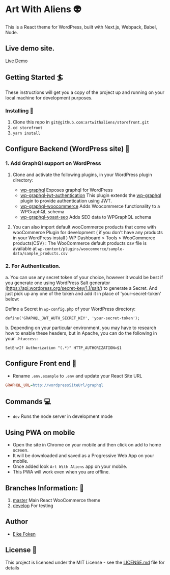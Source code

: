 # Art With Aliens :alien:

This is a React theme for WordPress, built with Next.js, Webpack, Babel, Node.

## Live demo site.

[Live Demo](https://artwithaliens.com)

## Getting Started :surfer:

These instructions will get you a copy of the project up and running on your local machine for
development purposes.

### Installing :wrench:

1. Clone this repo in `git@github.com:artwithaliens/storefront.git`
2. `cd storefront`
3. `yarn install`

## Configure Backend (WordPress site) :wrench:

### 1. Add GraphQl support on WordPress

1. Clone and activate the following plugins, in your WordPress plugin directory:

   - [wp-graphql](https://github.com/wp-graphql/wp-graphql) Exposes graphql for WordPress
   - [wp-graphql-jwt-authentication](https://github.com/wp-graphql/wp-graphql-jwt-authentication)
     This plugin extends the [wp-graphql](https://github.com/wp-graphql/wp-graphql) plugin to
     provide authentication using JWT.
   - [wp-graphql-woocommerce](https://github.com/wp-graphql/wp-graphql-woocommerce) Adds Woocommerce
     functionality to a WPGraphQL schema
   - [wp-graphql-yoast-seo](https://github.com/ashhitch/wp-graphql-yoast-seo) Adds SEO data to
     WPGraphQL schema

2. You can also import default wooCommerce products that come with wooCommerce Plugin for
   development ( if you don't have any products in your WordPress install ) WP Dashboard > Tools >
   WooCommerce products(CSV) : The WooCommerce default products csv file is available at
   `wp-content/plugins/woocommerce/sample-data/sample_products.csv`

### 2. For Authentication.

a. You can use any secret token of your choice, however it would be best if you generate one using
WordPress Salt generator (https://api.wordpress.org/secret-key/1.1/salt/) to generate a Secret. And
just pick up any one of the token and add it in place of 'your-secret-token' below:

Define a Secret in `wp-config.php` of your WordPress directory:

```
define('GRAPHQL_JWT_AUTH_SECRET_KEY', 'your-secret-token');
```

b. Depending on your particular environment, you may have to research how to enable these headers,
but in Apache, you can do the following in your `.htaccess`:

```
SetEnvIf Authorization "(.*)" HTTP_AUTHORIZATION=$1
```

## Configure Front end :wrench:

- Rename `.env.example` to `.env` and update your React Site URL

```ini
GRAPHQL_URL=http://wordpressSiteUrl/graphql
```

## Commands :computer:

- `dev` Runs the node server in development mode

## Using PWA on mobile

- Open the site in Chrome on your mobile and then click on add to home screen.
- It will be downloaded and saved as a Progressive Web App on your mobile.
- Once added look `Art With Aliens` app on your mobile.
- This PWA will work even when you are offline.

## Branches Information: :seedling:

1. [master](https://github.com/artwithaliens/storefront/tree/master) Main React WooCommerce theme
2. [develop](https://github.com/artwithaliens/storefront/tree/develop) For testing

## Author

- [Eike Foken](https://eikefoken.com)

## License :page_with_curl:

This project is licensed under the MIT License - see the [LICENSE.md](LICENSE.md) file for details
